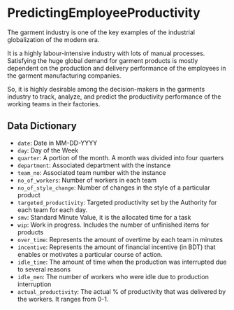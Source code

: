 # PredictingEmployeeProductivity
The garment industry is one of the key examples of the industrial globalization of the modern era.

It is a highly labour-intensive industry with lots of manual processes. Satisfying the huge global demand for garment products is mostly dependent on the production and delivery performance of the employees in the garment manufacturing companies.

So, it is highly desirable among the decision-makers in the garments industry to track, analyze, and predict the productivity performance of the working teams in their factories.

## Data Dictionary
* `date`: Date in MM-DD-YYYY
* `day`: Day of the Week
* `quarter`: A portion of the month. A month was divided into four quarters
* `department`: Associated department with the instance
* `team_no`: Associated team number with the instance
* `no_of_workers`: Number of workers in each team
* `no_of_style_change`: Number of changes in the style of a particular product
* `targeted_productivity`: Targeted productivity set by the Authority for each team for each day.
* `smv`: Standard Minute Value, it is the allocated time for a task
* `wip`: Work in progress. Includes the number of unfinished items for products
* `over_time`: Represents the amount of overtime by each team in minutes
* `incentive`: Represents the amount of financial incentive (in BDT) that enables or motivates a particular course of action.
* `idle_time`: The amount of time when the production was interrupted due to several reasons
* `idle_men`: The number of workers who were idle due to production interruption
* `actual_productivity`: The actual % of productivity that was delivered by the workers. It ranges from 0-1.